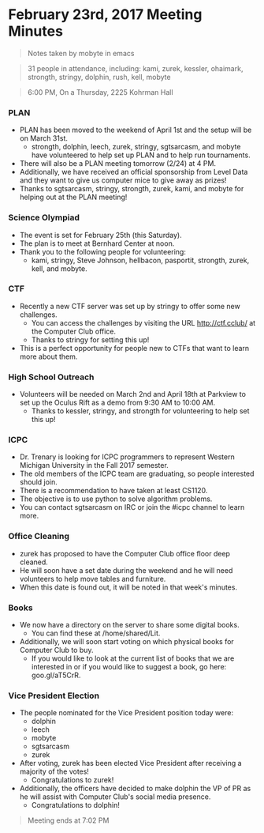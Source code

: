 # February 23rd, 2017 Meeting Minutes
> Notes taken by mobyte in emacs

> 31 people in attendance, including: kami, zurek, kessler, ohaimark, strongth, stringy, dolphin, rush, kell, mobyte

> 6:00 PM, On a Thursday, 2225 Kohrman Hall

### PLAN
- PLAN has been moved to the weekend of April 1st and the setup will be on March 31st.
  - strongth, dolphin, leech, zurek, stringy, sgtsarcasm, and mobyte have volunteered to help set up PLAN and to help run tournaments.
- There will also be a PLAN meeting tomorrow (2/24) at 4 PM.
- Additionally, we have received an official sponsorship from Level Data and they want to give us computer mice to give away as prizes!
- Thanks to sgtsarcasm, stringy, strongth, zurek, kami, and mobyte for helping out at the PLAN meeting!

### Science Olympiad
- The event is set for February 25th (this Saturday).
- The plan is to meet at Bernhard Center at noon.
- Thank you to the following people for volunteering:
  - kami, stringy, Steve Johnson, hellbacon, pasportit, strongth, zurek, kell, and mobyte.

### CTF
- Recently a new CTF server was set up by stringy to offer some new challenges.
  - You can access the challenges by visiting the URL http://ctf.cclub/ at the Computer Club office.
  - Thanks to stringy for setting this up!
- This is a perfect opportunity for people new to CTFs that want to learn more about them.

### High School Outreach
- Volunteers will be needed on March 2nd and April 18th at Parkview to set up the Oculus Rift as a demo from 9:30 AM to 10:00 AM.
  - Thanks to kessler, stringy, and strongth for volunteering to help set this up!
  
### ICPC
- Dr. Trenary is looking for ICPC programmers to represent Western Michigan University in the Fall 2017 semester.
- The old members of the ICPC team are graduating, so people interested should join.
- There is a recommendation to have taken at least CS1120.
- The objective is to use python to solve algorithm problems.
- You can contact sgtsarcasm on IRC or join the #icpc channel to learn more.

### Office Cleaning
- zurek has proposed to have the Computer Club office floor deep cleaned.
- He will soon have a set date during the weekend and he will need volunteers to help move tables and furniture.
- When this date is found out, it will be noted in that week's minutes.

### Books
- We now have a directory on the server to share some digital books.
  - You can find these at /home/shared/Lit.
- Additionally, we will soon start voting on which physical books for Computer Club to buy.
  - If you would like to look at the current list of books that we are interested in or if you would like to suggest a book, go here: goo.gl/aT5CrR.

### Vice President Election
- The people nominated for the Vice President position today were:
  - dolphin
  - leech
  - mobyte
  - sgtsarcasm
  - zurek
- After voting, zurek has been elected Vice President after receiving a majority of the votes!
  - Congratulations to zurek!
- Additionally, the officers have decided to make dolphin the VP of PR as he will assist with Computer Club's social media presence.
  - Congratulations to dolphin!

> Meeting ends at 7:02 PM
